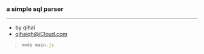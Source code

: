 ### a simple sql parser

------

- by qihai
- qihaiqh@iCloud.com

> ```javascript
> node main.js
> ```


